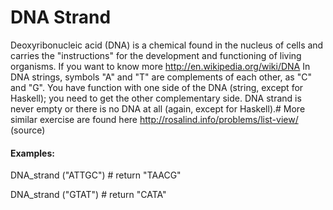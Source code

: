 # DNA Strand
Deoxyribonucleic acid (DNA) is a chemical found in the nucleus of cells and carries the "instructions" for the development and functioning of living organisms.
 If you want to know more http://en.wikipedia.org/wiki/DNA
 In DNA strings, symbols "A" and "T" are complements of each other, as "C" and "G". You have function with one side of the DNA (string, except for Haskell); you need to get the other complementary side. DNA strand is never empty or there is no DNA at all (again, except for Haskell).# More similar exercise are found here http://rosalind.info/problems/list-view/ (source)


#### Examples:
DNA_strand ("ATTGC") # return "TAACG"

DNA_strand ("GTAT") # return "CATA"